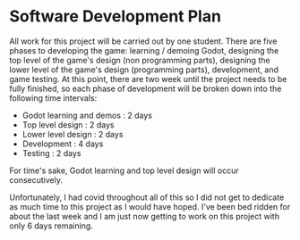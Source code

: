 # Software Development Plan
All work for this project will be carried out by one student. There are five phases to developing the game: learning / demoing Godot, designing the top level of the game's design (non programming parts), designing the lower level of the game's design (programming parts), development, and game testing. At this point, there are two week until the project needs to be fully finished, so each phase of development will be broken down into the following time intervals:

- Godot learning and demos : 2 days
- Top level design : 2 days
- Lower level design : 2 days
- Development : 4 days
- Testing : 2 days

For time's sake, Godot learning and top level design will occur consecutively. 

Unfortunately, I had covid throughout all of this so I did not get to dedicate as much time to this project as I would have hoped. I've been bed ridden for about the last week and I am just now getting to work on this project with only 6 days remaining.